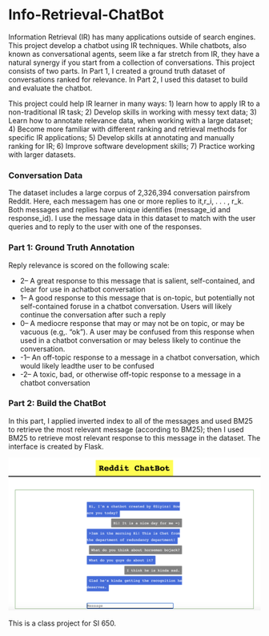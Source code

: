 # Info-Retrieval-ChatBot
Information Retrieval (IR) has many applications outside of search engines. This project develop a chatbot using IR techniques. While chatbots, also known as conversational agents, seem like a far stretch from IR, they have a natural synergy if you start from a collection of conversations. 
This project consists of two parts. In Part 1, I created a ground truth dataset of conversations ranked for relevance. In Part 2, I used this dataset to build and evaluate the chatbot. 

This project could help IR learner in many ways: 1) learn how to apply IR to a non-traditional IR task; 2) Develop skills in working with messy text data; 3) Learn how to annotate relevance data, when working with a large dataset; 4) Become more familiar with different ranking and retrieval methods for specific IR applications;
5) Develop skills at annotating and manually ranking for IR; 6) Improve software development skills; 7) Practice working with larger datasets.

### Conversation Data 
The dataset includes a large corpus of 2,326,394 conversation pairsfrom Reddit. Here, each messagem has one or more replies to it,r_i, . . . , r_k. Both messages and replies have unique identifies (message_id and response_id). I use the message data in this dataset to match with the user queries and to reply to the user with one of the responses.

### Part 1: Ground Truth Annotation 
Reply relevance is scored on the following scale:
- 2– A great response to this message that is salient, self-contained, and clear for use in achatbot conversation
- 1– A good response to this message that is on-topic, but potentially not self-contained foruse in a chatbot conversation. Users will likely continue the conversation after such a reply
- 0– A mediocre response that may or may not be on topic, or may be vacuous (e.g,.  “ok”). A user may be confused from this response when used in a chatbot conversation or may beless likely to continue the conversation.
- -1– An off-topic response to a message in a chatbot conversation, which would likely leadthe user to be confused
- -2– A toxic, bad, or otherwise off-topic response to a message in a chatbot conversation

### Part 2: Build the ChatBot
In this part, I applied inverted index to all of the messages and used BM25 to retrieve the most relevant message (according to BM25); then I used BM25 to retrieve most relevant response to this message in the dataset.
The interface is created by Flask.

![chatbot image](https://github.com/Siyinz/Info-Retrieval-ChatBot/blob/main/chatbot.png)

This is a class project for SI 650.
